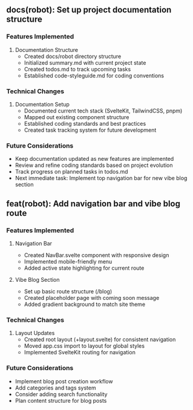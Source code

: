 ## docs(robot): Set up project documentation structure

### Features Implemented
1. Documentation Structure
   - Created docs/robot directory structure
   - Initialized summary.md with current project state
   - Created todos.md to track upcoming tasks
   - Established code-styleguide.md for coding conventions

### Technical Changes
1. Documentation Setup
   - Documented current tech stack (SvelteKit, TailwindCSS, pnpm)
   - Mapped out existing component structure
   - Established coding standards and best practices
   - Created task tracking system for future development

### Future Considerations
- Keep documentation updated as new features are implemented
- Review and refine coding standards based on project evolution
- Track progress on planned tasks in todos.md
- Next immediate task: Implement top navigation bar for new vibe blog section

## feat(robot): Add navigation bar and vibe blog route

### Features Implemented
1. Navigation Bar
   - Created NavBar.svelte component with responsive design
   - Implemented mobile-friendly menu
   - Added active state highlighting for current route

2. Vibe Blog Section
   - Set up basic route structure (/blog)
   - Created placeholder page with coming soon message
   - Added gradient background to match site theme

### Technical Changes
1. Layout Updates
   - Created root layout (+layout.svelte) for consistent navigation
   - Moved app.css import to layout for global styles
   - Implemented SvelteKit routing for navigation

### Future Considerations
- Implement blog post creation workflow
- Add categories and tags system
- Consider adding search functionality
- Plan content structure for blog posts
